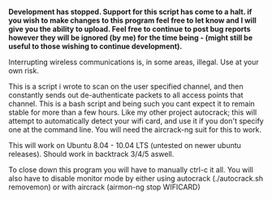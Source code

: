 **Development has stopped. Support for this script has come to a halt. if you wish to make changes to this program feel free to let know and I will give you the ability to upload. Feel free to continue to post bug reports however they will be ignored (by me) for the time being - (might still be useful to those wishing to continue development).**

Interrupting wireless communications is, in some areas, illegal. Use at your own risk.

This is a script i wrote to scan on the user specified channel, and then constantly sends out de-authenticate packets to all access points that channel. This is a bash script and being such you cant expect it to remain stable for more than a few hours. Like my other project autocrack; this will attempt to automatically detect your wifi card, and use it if you don't specify one at the command line. You will need the aircrack-ng suit for this to work.

This will work on Ubuntu 8.04 - 10.04 LTS (untested on newer ubuntu releases). Should work in backtrack 3/4/5 aswell.

To close down this program you will have to manually ctrl-c it all. You will also have to disable monitor mode by either using autocrack (./autocrack.sh removemon) or with aircrack (airmon-ng stop WIFICARD)